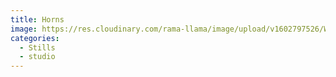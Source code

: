 ```yaml
---
title: Horns
image: https://res.cloudinary.com/rama-llama/image/upload/v1602797526/White_Horns_avecen.jpg
categories:
  - Stills
  - studio
---
```

